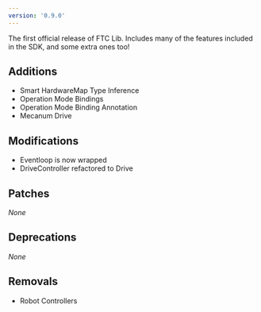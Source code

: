 ```yaml
---
version: '0.9.0'
---
```

The first official release of FTC Lib. Includes many of the features included in the SDK, and some extra ones too!

## Additions
- Smart HardwareMap Type Inference
- Operation Mode Bindings
- Operation Mode Binding Annotation
- Mecanum Drive

## Modifications
- Eventloop is now wrapped
- DriveController refactored to Drive

## Patches
*None*

## Deprecations
*None*

## Removals
- Robot Controllers
